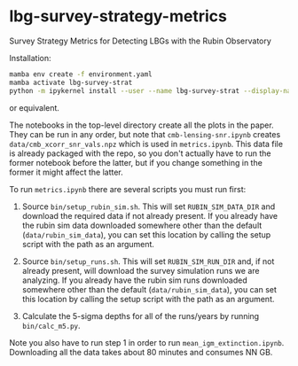 # lbg-survey-strategy-metrics
Survey Strategy Metrics for Detecting LBGs with the Rubin Observatory

Installation:
```bash
mamba env create -f environment.yaml
mamba activate lbg-survey-strat
python -m ipykernel install --user --name lbg-survey-strat --display-name "LBG Survey Strat"
```
or equivalent.

The notebooks in the top-level directory create all the plots in the paper.
They can be run in any order, but note that `cmb-lensing-snr.ipynb` creates `data/cmb_xcorr_snr_vals.npz` which is used in `metrics.ipynb`.
This data file is already packaged with the repo, so you don't actually have to run the former notebook before the latter, but if you change something in the former it might affect the latter.

To run `metrics.ipynb` there are several scripts you must run first:

1. Source `bin/setup_rubin_sim.sh`. This will set `RUBIN_SIM_DATA_DIR` and download the required data if not already present. If you already have the rubin sim data downloaded somewhere other than the default (`data/rubin_sim_data`), you can set this location by calling the setup script with the path as an argument.

2. Source `bin/setup_runs.sh`. This will set `RUBIN_SIM_RUN_DIR` and, if not already present, will download the survey simulation runs we are analyzing. If you already have the rubin sim runs downloaded somewhere other than the default (`data/rubin_sim_data`), you can set this location by calling the setup script with the path as an argument.

3. Calculate the 5-sigma depths for all of the runs/years by running `bin/calc_m5.py`.

Note you also have to run step 1 in order to run `mean_igm_extinction.ipynb`.
Downloading all the data takes about 80 minutes and consumes NN GB.